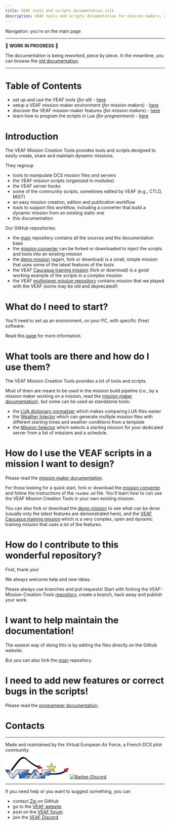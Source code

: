 ```yaml
---
title: VEAF tools and scripts documentation site
description: VEAF tools and scripts documentation for mission makers, users and programmers
---
```


Navigation: you're on the main page

-----------------------------

🚧 **WORK IN PROGRESS** 🚧

The documentation is being reworked, piece by piece. 
In the meantime, you can browse the [old documentation](https://github.com/VEAF/VEAF-Mission-Creation-Tools/blob/master/old_documentation/_index.md).

-----------------------------

# Table of Contents

- set up and use the VEAF tools (*for all*) - [here](./tools/index.md)
- setup a VEAF mission-maker environment (*for mission makers*) - [here](./environment/index.md)
- discover the VEAF mission-maker features (*for mission makers*) - [here](./mission-maker/index.md)
- learn how to program the scripts in Lua (*for programmers*) - [here](./programmer/index.md)

# Introduction

The VEAF Mission Creation Tools provides tools and scripts designed to easily create, share and maintain dynamic missions.

They regroup

* tools to manipulate DCS mission files and servers
* the VEAF mission scripts (organized in modules)
* the VEAF server hooks
* some of the community scripts, sometimes edited by VEAF (e.g., CTLD, MiST)
* an easy mission creation, edition and publication workflow
* tools to support this workflow, including a converter that build a dynamic mission from an existing static one
* this documentation

Our GitHub repositories:

* the [main][VEAF-Mission-Creation-Tools-repository] repository contains all the sources and the documentation base
* the [mission converter][VEAF-mission-converter-repository] can be forked or downloaded to inject the scripts and tools into an existing mission
* the [demo mission][VEAF-demo-mission-repository] (again, fork or download) is a small, simple mission that uses some of the latest features of the tools
* the VEAF [Caucasus training mission][VEAF-Open-Training-Mission-repository] (fork or download) is a good working example of the scripts in a complex mission
* the VEAF [multiplayer mission repository][VEAF-Multiplayer-Missions-repository] contains mission that we played with the VEAF (some may be old and deprecated!)

# What do I need to start?

You'll need to set up an environment, on your PC, with specific (free) software.

Read this [page](./environment/index.md) for more information.

# What tools are there and how do I use them?

The VEAF Mission Creation Tools provides a lot of tools and scripts.

Most of them are meant to be used in the mission build pipeline (i.e., by a mission maker working on a mission, read the [mission maker documentation](./mission-maker/index.md)), but some can be used as standalone tools:
- the [LUA dictionary normalizer](./tools/lua_dictionary_normalizer.md) which makes comparing LUA files easier
- the [Weather Injector](./tools/veaf-tools-weather-injector.md) which can generate multiple mission files with different starting times and weather conditions from a template
- the [Mission Selector](./tools/veaf-tools-mission-selector.md) which selects a starting mission for your dedicated server from a list of missions and a schedule.

# How do I use the VEAF scripts in a mission I want to design?

Please read the [mission maker documentation](./mission-maker/index.md).

For those looking for a quick start, fork or download the [mission converter](https://github.com/VEAF/VEAF-mission-converter) and follow the instructions of the `readme.md` file. You'll learn how to can use the VEAF Mission Creation Tools in your own existing mission.

You can also fork or download the [demo mission](https://github.com/VEAF/VEAF-Demo-Mission) to see what can be done (usually only the latest features are demonstrated here), and the [VEAF Caucasus training mission](https://github.com/VEAF/VEAF-Open-Training-Mission) which is a very complex, open and dynamic training mission that uses a lot of the features.

# How do I contribute to this wonderful repository?

First, thank you!

We always welcome help and new ideas.

Please always use branches and pull requests! Start with forking the VEAF-Mission-Creation-Tools [repository](https://github.com/VEAF/VEAF-Mission-Creation-Tools), create a branch, hack away and publish your work.

# I want to help maintain the documentation!

The easiest way of doing this is by editing the files directly on the Github website.

But you can also fork the [main][VEAF-Mission-Creation-Tools-repository] repository.

# I need to add new features or correct bugs in the scripts!

Please read the [programmer documentation](./programmer/index.md).

# Contacts

-----------------------------

Made and maintained by the Virtual European Air Force, a French DCS pilot community.

[![VEAF-logo]][VEAF website]
[![Badge-Discord]][VEAF Discord]

-----------------------------

If you need help or you want to suggest something, you can

* contact [Zip][Zip on Github] on GitHub
* go to the [VEAF website]
* post on the [VEAF forum]
* join the [VEAF Discord]


[Badge-Discord]: https://img.shields.io/discord/471061487662792715?label=VEAF%20Discord&style=for-the-badge
[VEAF-logo]: ./images/logo.png


[VEAF Discord]: https://www.veaf.org/discord
[Zip on Github]: https://github.com/davidp57
[VEAF website]: https://www.veaf.org
[VEAF forum]: https://www.veaf.org/forum

[VEAF-Mission-Creation-Tools-repository]: https://github.com/VEAF/VEAF-Mission-Creation-Tools
[VEAF-mission-converter-repository]:https://github.com/VEAF/VEAF-mission-converter
[VEAF-demo-mission-repository]: https://github.com/VEAF/VEAF-Demo-Mission
[VEAF-Open-Training-Mission-repository]:https://github.com/VEAF/VEAF-Open-Training-Mission
[VEAF-Multiplayer-Missions-repository]: https://github.com/VEAF/VEAF-Multiplayer-Missions
